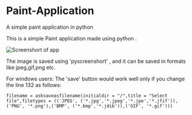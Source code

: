 # Paint-Application
A simple paint application in python

This is a simple Paint application made using python .

![Screenshort of app](https://github.com/Kannampuzha/Paint-Application/blob/master/Screenshot.png)



The image is saved using 'pyscreenshort' , and it can be saved in
formats like jpeg,gif,png etc.

For windows users:
The 'save' button would work well only if 
you change the line 132 as follows:

`filename = asksaveasfilename(initialdir = "/",title = "Select file",filetypes = (('JPEG', ('*.jpg','*.jpeg','*.jpe','*.jfif')),('PNG', '*.png'),('BMP', ('*.bmp','*.jdib')),('GIF', '*.gif')))`

